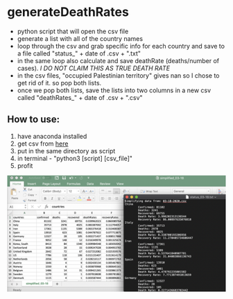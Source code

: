 # generateDeathRates
- python script that will open the csv file
- generate a list with all of the country names
- loop through the csv and grab specific info for each country and save to a file called "status_" + date of .csv + ".txt"
- in the same loop also calculate and save deathRate (deaths/number of cases). *I DO NOT CLAIM THIS AS TRUE DEATH RATE*
- in the csv files, "occupied Palestinian territory" gives nan so I chose to get rid of it. so pop both lists.
- once we pop both lists, save the lists into two columns in a new csv called "deathRates_" + date of .csv + ".csv"

## How to use:
1. have anaconda installed
2. get csv from [here](https://github.com/CSSEGISandData/COVID-19/tree/master/csse_covid_19_data/csse_covid_19_daily_reports)
3. put in the same directory as script
4. in terminal - "python3 [script] [csv_file]"
5. profit

![Example image](https://github.com/joseishere/generateDeathRates/blob/master/updated.png)
